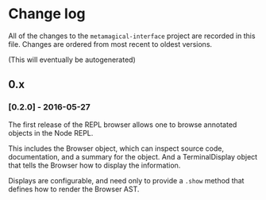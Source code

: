 # Change log

All of the changes to the `metamagical-interface` project are recorded in
this file. Changes are ordered from most recent to oldest versions.

(This will eventually be autogenerated)


## 0.x

### [0.2.0] - 2016-05-27

The first release of the REPL browser allows one to browse annotated
objects in the Node REPL.

This includes the Browser object, which can inspect source code,
documentation, and a summary for the object. And a TerminalDisplay
object that tells the Browser how to display the information.

Displays are configurable, and need only to provide a `.show` method
that defines how to render the Browser AST.